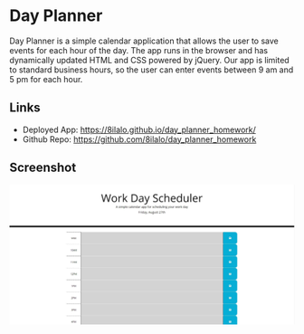 # Day Planner

Day Planner is a simple calendar application that allows the user to save events for each hour of the day.  The app runs in the browser and has dynamically updated HTML and CSS powered by jQuery.  Our app is limited to standard business hours, so the user can enter events between 9 am and 5 pm for each hour.


## Links

* Deployed App: https://8ilalo.github.io/day_planner_homework/
* Github Repo: https://github.com/8ilalo/day_planner_homework

## Screenshot

![screenshot](images/Capture.JPG)
